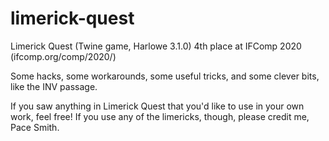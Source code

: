# limerick-quest
Limerick Quest (Twine game, Harlowe 3.1.0)
4th place at IFComp 2020 (ifcomp.org/comp/2020/)

Some hacks, some workarounds, some useful tricks, and some clever bits, like the INV passage.

If you saw anything in Limerick Quest that you'd like to use in your own work, feel free! If you use any of the limericks, though, please credit me, Pace Smith.
